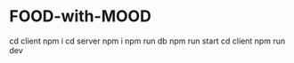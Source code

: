 # FOOD-with-MOOD
cd client 
npm i 
cd server 
npm i
npm run db 
npm run start 
cd client 
npm run dev

